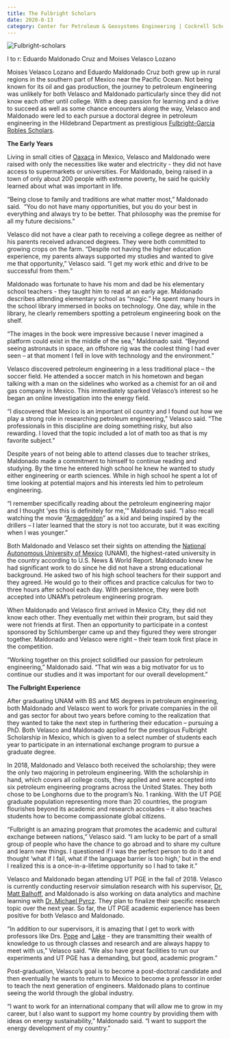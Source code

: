 ```yaml
--- 
title: The Fulbright Scholars
date: 2020-0-13
category: Center for Petroleum & Geosystems Engineering | Cockrell School of Engineering
---
```


![Fulbright-scholars](http://research.utexas.edu/showcase/assets/js/fileman/Uploads/Fulbright-scholars.jpg)

l to r: Eduardo Maldonado Cruz and Moises Velasco Lozano

Moises Velasco Lozano and Eduardo Maldonado Cruz both grew up in rural regions in the southern part of Mexico near the Pacific Ocean. Not being known for its oil and gas production, the journey to petroleum engineering was unlikely for both Velasco and Maldonado particularly since they did not know each other until college. With a deep passion for learning and a drive to succeed as well as some chance encounters along the way, Velasco and Maldonado were led to each pursue a doctoral degree in petroleum engineering in the Hildebrand Department as prestigious [Fulbright-Garcia Robles Scholars](https://us.fulbrightonline.org/countries/selectedprogram/103).

**The Early Years**

Living in small cities of [Oaxaca](https://en.wikipedia.org/wiki/Oaxaca) in Mexico, Velasco and Maldonado were raised with only the necessities like water and electricity - they did not have access to supermarkets or universities. For Maldonado, being raised in a town of only about 200 people with extreme poverty, he said he quickly learned about what was important in life.

“Being close to family and traditions are what matter most,” Maldonado said.  “You do not have many opportunities, but you do your best in everything and always try to be better. That philosophy was the premise for all my future decisions.”

Velasco did not have a clear path to receiving a college degree as neither of his parents received advanced degrees. They were both committed to growing crops on the farm. “Despite not having the higher education experience, my parents always supported my studies and wanted to give me that opportunity,” Velasco said. “I get my work ethic and drive to be successful from them.”

Maldonado was fortunate to have his mom and dad be his elementary school teachers - they taught him to read at an early age. Maldonado describes attending elementary school as “magic.” He spent many hours in the school library immersed in books on technology. One day, while in the library, he clearly remembers spotting a petroleum engineering book on the shelf.

“The images in the book were impressive because I never imagined a platform could exist in the middle of the sea,” Maldonado said. “Beyond seeing astronauts in space, an offshore rig was the coolest thing I had ever seen – at that moment I fell in love with technology and the environment.”

Velasco discovered petroleum engineering in a less traditional place – the soccer field. He attended a soccer match in his hometown and began talking with a man on the sidelines who worked as a chemist for an oil and gas company in Mexico. This immediately sparked Velasco’s interest so he began an online investigation into the energy field.

“I discovered that Mexico is an important oil country and I found out how we play a strong role in researching petroleum engineering,” Velasco said. “The professionals in this discipline are doing something risky, but also rewarding. I loved that the topic included a lot of math too as that is my favorite subject.”

Despite years of not being able to attend classes due to teacher strikes, Maldonado made a commitment to himself to continue reading and studying. By the time he entered high school he knew he wanted to study either engineering or earth sciences. While in high school he spent a lot of time looking at potential majors and his interests led him to petroleum engineering.

“I remember specifically reading about the petroleum engineering major and I thought ‘yes this is definitely for me,’” Maldonado said. “I also recall watching the movie “[Armageddon](https://www.imdb.com/title/tt0120591/)” as a kid and being inspired by the drillers – I later learned that the story is not too accurate, but it was exciting when I was younger.”

Both Maldonado and Velasco set their sights on attending the [National Autonomous University of Mexico](https://www.unam.mx/) (UNAM), the highest-rated university in the country according to U.S. News & World Report. Maldonado knew he had significant work to do since he did not have a strong educational background. He asked two of his high school teachers for their support and they agreed. He would go to their offices and practice calculus for two to three hours after school each day. With persistence, they were both accepted into UNAM’s petroleum engineering program.

When Maldonado and Velasco first arrived in Mexico City, they did not know each other. They eventually met within their program, but said they were not friends at first. Then an opportunity to participate in a contest sponsored by Schlumberger came up and they figured they were stronger together. Maldonado and Velasco were right – their team took first place in the competition.

“Working together on this project solidified our passion for petroleum engineering,” Maldonado said. “That win was a big motivator for us to continue our studies and it was important for our overall development.”

**The Fulbright Experience**

After graduating UNAM with BS and MS degrees in petroleum engineering, both Maldonado and Velasco went to work for private companies in the oil and gas sector for about two years before coming to the realization that they wanted to take the next step in furthering their education – pursuing a PhD. Both Velasco and Maldonado applied for the prestigious Fulbright Scholarship in Mexico, which is given to a select number of students each year to participate in an international exchange program to pursue a graduate degree.

In 2018, Maldonado and Velasco both received the scholarship; they were the only two majoring in petroleum engineering. With the scholarship in hand, which covers all college costs, they applied and were accepted into six petroleum engineering programs across the United States. They both chose to be Longhorns due to the program’s No. 1 ranking. With the UT PGE graduate population representing more than 20 countries, the program flourishes beyond its academic and research accolades – it also teaches students how to become compassionate global citizens.

“Fulbright is an amazing program that promotes the academic and cultural exchange between nations,” Velasco said. “I am lucky to be part of a small group of people who have the chance to go abroad and to share my culture and learn new things. I questioned if I was the perfect person to do it and thought ‘what if I fail, what if the language barrier is too high,’ but in the end I realized this is a once-in-a-lifetime opportunity so I had to take it.”

Velasco and Maldonado began attending UT PGE in the fall of 2018. Velasco is currently conducting reservoir simulation research with his supervisor, [Dr. Matt Balhoff](https://www.pge.utexas.edu/facultystaff/faculty-directory/balhoff), and Maldonado is also working on data analytics and machine learning with [Dr. Michael Pyrcz](https://www.pge.utexas.edu/facultystaff/faculty-directory/pyrcz). They plan to finalize their specific research topic over the next year. So far, the UT PGE academic experience has been positive for both Velasco and Maldonado.

“In addition to our supervisors, it is amazing that I get to work with professors like Drs. [Pope](https://www.pge.utexas.edu/facultystaff/faculty-directory/pope) and [Lake](https://www.pge.utexas.edu/facultystaff/faculty-directory/lake) - they are transmitting their wealth of knowledge to us through classes and research and are always happy to meet with us,” Velasco said. “We also have great facilities to run our experiments and UT PGE has a demanding, but good, academic program.”

Post-graduation, Velasco’s goal is to become a post-doctoral candidate and then eventually he wants to return to Mexico to become a professor in order to teach the next generation of engineers. Maldonado plans to continue seeing the world through the global industry.

“I want to work for an international company that will allow me to grow in my career, but I also want to support my home country by providing them with ideas on energy sustainability,” Maldonado said. “I want to support the energy development of my country.”